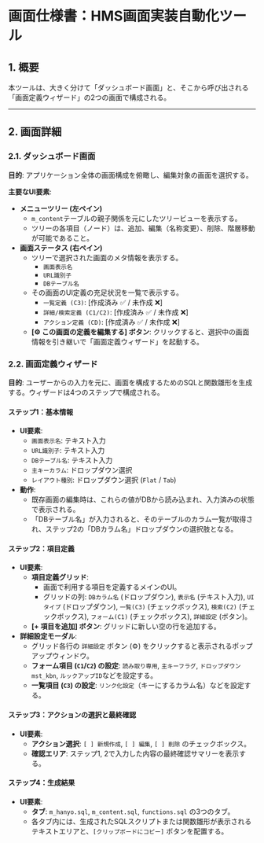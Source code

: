 # 画面仕様書：HMS画面実装自動化ツール

## 1. 概要
本ツールは、大きく分けて「ダッシュボード画面」と、そこから呼び出される「画面定義ウィザード」の2つの画面で構成される。

---
## 2. 画面詳細

### 2.1. ダッシュボード画面
**目的**: アプリケーション全体の画面構成を俯瞰し、編集対象の画面を選択する。

**主要なUI要素**:
-   **メニューツリー (左ペイン)**
    -   `m_content`テーブルの親子関係を元にしたツリービューを表示する。
    -   ツリーの各項目（ノード）は、追加、編集（名称変更）、削除、階層移動が可能であること。
-   **画面ステータス (右ペイン)**
    -   ツリーで選択された画面のメタ情報を表示する。
        -   `画面表示名`
        -   `URL識別子`
        -   `DBテーブル名`
    -   その画面のUI定義の充足状況を一覧で表示する。
        -   `一覧定義 (C3)`: [作成済み ✅ / 未作成 ❌]
        -   `詳細/検索定義 (C1/C2)`: [作成済み ✅ / 未作成 ❌]
        -   `アクション定義 (CD)`: [作成済み ✅ / 未作成 ❌]
    -   **[⚙️ この画面の定義を編集する] ボタン**: クリックすると、選択中の画面情報を引き継いで「画面定義ウィザード」を起動する。

### 2.2. 画面定義ウィザード
**目的**: ユーザーからの入力を元に、画面を構成するためのSQLと関数雛形を生成する。ウィザードは4つのステップで構成される。

#### ステップ1：基本情報
-   **UI要素**:
    -   `画面表示名`: テキスト入力
    -   `URL識別子`: テキスト入力
    -   `DBテーブル名`: テキスト入力
    -   `主キーカラム`: ドロップダウン選択
    -   `レイアウト種別`: ドロップダウン選択 (`Flat` / `Tab`)
-   **動作**:
    -   既存画面の編集時は、これらの値がDBから読み込まれ、入力済みの状態で表示される。
    -   「DBテーブル名」が入力されると、そのテーブルのカラム一覧が取得され、ステップ2の「DBカラム名」ドロップダウンの選択肢となる。

#### ステップ2：項目定義
-   **UI要素**:
    -   **項目定義グリッド**:
        -   画面で利用する項目を定義するメインのUI。
        -   グリッドの列: `DBカラム名` (ドロップダウン), `表示名` (テキスト入力), `UIタイプ` (ドロップダウン), `一覧(C3)` (チェックボックス), `検索(C2)` (チェックボックス), `フォーム(C1)` (チェックボックス), `詳細設定` (ボタン)。
    -   **[+ 項目を追加] ボタン**: グリッドに新しい空の行を追加する。
-   **詳細設定モーダル**:
    -   グリッド各行の `詳細設定` ボタン (⚙️) をクリックすると表示されるポップアップウィンドウ。
    -   **フォーム項目 (`C1`/`C2`) の設定**: `読み取り専用`, `主キーフラグ`, `ドロップダウンmst_kbn`, `ルックアップID`などを設定する。
    -   **一覧項目 (`C3`) の設定**: `リンク化設定`（キーにするカラム名）などを設定する。

#### ステップ3：アクションの選択と最終確認
-   **UI要素**:
    -   **アクション選択**: `[ ] 新規作成`, `[ ] 編集`, `[ ] 削除` のチェックボックス。
    -   **確認エリア**: ステップ1, 2で入力した内容の最終確認サマリーを表示する。

#### ステップ4：生成結果
-   **UI要素**:
    -   **タブ**: `m_hanyo.sql`, `m_content.sql`, `functions.sql` の3つのタブ。
    -   各タブ内には、生成されたSQLスクリプトまたは関数雛形が表示されるテキストエリアと、`[クリップボードにコピー]` ボタンを配置する。